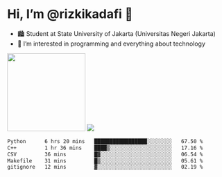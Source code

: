 # Hi, I’m @rizkikadafi 👋
- 🏙 Student at State University of Jakarta (Universitas Negeri Jakarta)
- 👀 I’m interested in programming and everything about technology
<img height="180em" src="https://github-readme-stats.vercel.app/api?username=rizkikadafi&show_icons=true&hide_border=true&&count_private=true&include_all_commits=true" />
<img src="https://github-readme-stats.vercel.app/api/top-langs/?username=rizkikadafi&show_icons=true&hide_border=true&&count_private=true&include_all_commits=true" />

<!--START_SECTION:waka-->

```txt
Python      6 hrs 20 mins   █████████████████░░░░░░░░   67.50 %
C++         1 hr 36 mins    ████▒░░░░░░░░░░░░░░░░░░░░   17.16 %
CSV         36 mins         █▓░░░░░░░░░░░░░░░░░░░░░░░   06.54 %
Makefile    31 mins         █▒░░░░░░░░░░░░░░░░░░░░░░░   05.61 %
gitignore   12 mins         ▓░░░░░░░░░░░░░░░░░░░░░░░░   02.19 %
```

<!--END_SECTION:waka-->

<!---
rizkikadafi/rizkikadafi is a ✨ special ✨ repository because its `README.md` (this file) appears on your GitHub profile.
You can click the Preview link to take a look at your changes.
--->
